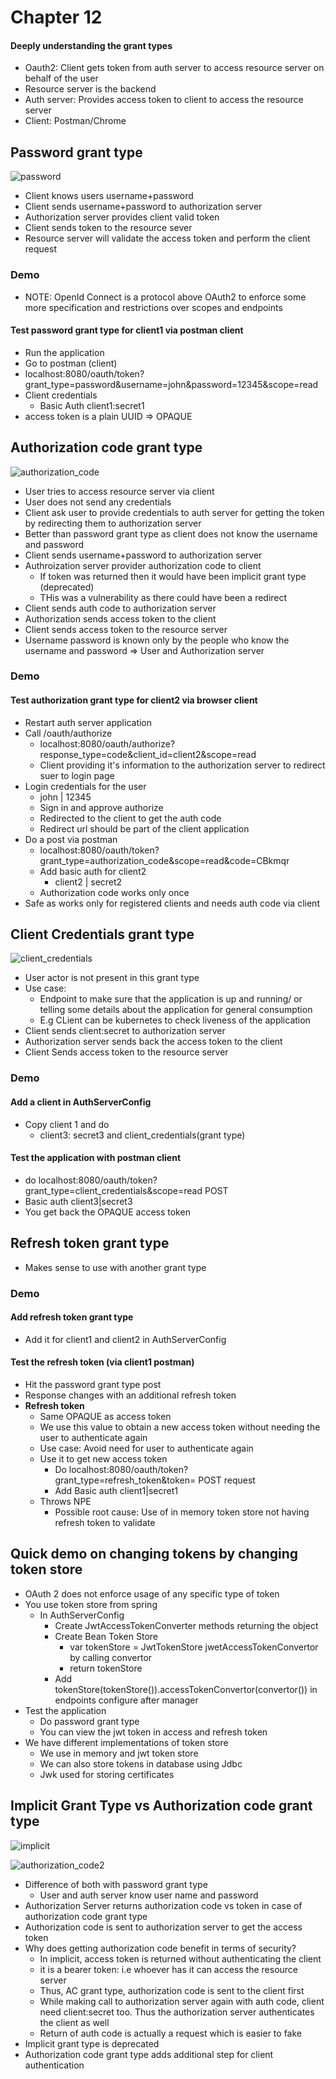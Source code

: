 # Chapter 12

#### Deeply understanding the grant types

- Oauth2: Client gets token from auth server to access resource server on behalf of the user
- Resource server is the backend
- Auth server: Provides access token to client to access the resource server
- Client: Postman/Chrome

## Password grant type

![password](src/main/resources/password.png)

-  Client knows users username+password
- Client sends username+password to authorization server
- Authorization server provides client  valid token
- Client sends token to the resource sever
- Resource server will validate the access token and perform the client request

### Demo
- NOTE: OpenId Connect is a protocol above OAuth2 to enforce some more specification and restrictions over scopes and endpoints
 
#### Test password grant type for client1 via postman client
- Run the application
- Go to postman (client)
- localhost:8080/oauth/token?grant_type=password&username=john&password=12345&scope=read
- Client credentials
    - Basic Auth client1:secret1
- access token is a plain UUID => OPAQUE


## Authorization code grant type

![authorization_code](src/main/resources/authorization_code.png)

- User tries to access resource server via client
- User does not send any credentials
- Client ask user to provide credentials to auth server for getting the token by redirecting them to authorization server
- Better than password grant type as client does not know the username and password
- Client sends username+password to authorization server 
- Authroization server provider authorization code to client
    - If token was returned then it would have been implicit grant type (deprecated)
    - THis was a vulnerability as there could have been a redirect
- Client sends auth code to authorization server
- Authorization sends access token to the client
- Client sends access token to the resource server
- Username password is known only by the people who know the username and password => User and Authorization server

### Demo

#### Test authorization grant type for client2 via browser client
- Restart auth server application
- Call /oauth/authorize
    - localhost:8080/oauth/authorize?response_type=code&client_id=client2&scope=read
    - Client providing it's information to the authorization server to redirect suer to login page
- Login credentials for the user
    - john | 12345
    - Sign in and approve authorize
    - Redirected to the client to get the auth code
    - Redirect url should be part of the client application
- Do a post via postman
    - localhost:8080/oauth/token?grant_type=authorization_code&scope=read&code=CBkmqr
    - Add basic auth for client2
        - client2 | secret2
    - Authorization code works only once
- Safe as works only for registered clients and needs auth code via client


## Client Credentials grant type

![client_credentials](src/main/resources/client_credentials.png)

- User actor is not present in this grant type
- Use case:
    - Endpoint to make sure that the application is up and running/ or telling some details about the application for general consumption
    - E.g CLient can be kubernetes to check liveness of the application
- Client sends client:secret to authorization server
- Authorization server sends back the access token to the client
- Client Sends access token to the resource server

### Demo

#### Add a client in AuthServerConfig
- Copy client 1 and do
    - client3: secret3 and client_credentials(grant type)

#### Test the application with postman client
- do localhost:8080/oauth/token?grant_type=client_credentials&scope=read POST
- Basic auth client3|secret3
- You get back the OPAQUE access token


## Refresh token grant type
- Makes sense to use with another grant type

### Demo

#### Add refresh token grant type
- Add it for client1 and client2 in AuthServerConfig

#### Test the refresh token (via client1 postman)
- Hit the password grant type post
- Response changes with an additional refresh token
- <b>Refresh token</b>
    - Same OPAQUE as access token
    - We use this value to obtain a new access token without needing the user to authenticate again
    - Use case: Avoid need for user to authenticate again
    - Use it to get new access token
        - Do localhost:8080/oauth/token?grant_type=refresh_token&token=<refresh token> POST request
        - Add Basic auth client1|secret1
    - Throws NPE
        - Possible root cause: Use of in memory token store not having refresh token to validate
    

## Quick demo on changing tokens by changing token store
- OAuth 2 does not enforce usage of any specific type of token
- You use token store from spring
    - In AuthServerConfig
        - Create JwtAccessTokenConverter methods returning the object
        - Create Bean Token Store
            - var tokenStore = JwtTokenStore jwetAccessTokenConvertor by calling convertor
            - return tokenStore
        - Add tokenStore(tokenStore()).accessTokenConvertor(convertor()) in endpoints configure after manager
- Test the application
    - Do password grant type
    - You can view the jwt token in access and refresh token
- We have different implementations of token store
    - We use in memory and jwt token store
    - We can also store tokens in database using Jdbc
    - Jwk used for storing certificates

## Implicit Grant Type vs Authorization code grant type

![implicit](src/main/resources/implicit.png)

![authorization_code2](src/main/resources/authorization_code2.png)

- Difference of both with password grant type
    - User and auth server know user name and password
- Authorization Server returns authorization code vs token in case of authorization code grant type
- Authorization code is sent to authorization server to get the access token
- Why does getting authorization code benefit in terms of security?
    - In implicit, access token is returned without authenticating the client
    - it is a bearer token: i.e whoever has it can access the resource server
    - Thus, AC grant type, authorization code is sent to the client first
    - While making call to authorization server again with auth code, client need client:secret too. Thus the authorization server authenticates the client as well
    - Return of auth code is actually a request which is easier to fake
- Implicit grant type is deprecated
- Authorization code grant type adds additional step for client authentication